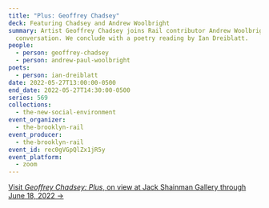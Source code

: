 ```yaml
---
title: "Plus: Geoffrey Chadsey"
deck: Featuring Chadsey and Andrew Woolbright
summary: Artist Geoffrey Chadsey joins Rail contributor Andrew Woolbright for a
  conversation. We conclude with a poetry reading by Ian Dreiblatt.
people:
  - person: geoffrey-chadsey
  - person: andrew-paul-woolbright
poets:
  - person: ian-dreiblatt
date: 2022-05-27T13:00:00-0500
end_date: 2022-05-27T14:30:00-0500
series: 569
collections:
  - the-new-social-environment
event_organizer:
  - the-brooklyn-rail
event_producer:
  - the-brooklyn-rail
event_id: rec0gVGpQlZx1jR5y
event_platform:
  - zoom
---
```

[Visit *Geoffrey Chadsey: Plus*, on view at Jack Shainman Gallery through June 18, 2022 →](https://jackshainman.com/exhibitions/geoffrey-chadsey-plus-2022)